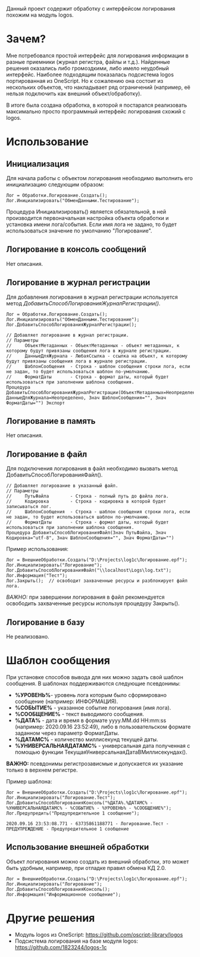 Данный проект содержит обработку с интерфейсом логирования похожим на модуль logos.

# Зачем?
Мне потребовался простой интерфейс для логирования информации в разные приемники (журнал регистра, файлы и т.д.). Найденные решения оказались либо громоздкими, либо имело неудобный интерфейс. Наиболее подходящим показалась подсистема logos портированная из OneScript. Но к сожалению она состоит из нескольких объектов, что накладывает ряд ограничений (например, её нельзя подключить как внешний объект/обработку).

В итоге была создана обработка, в которой я постарался реализовать максимально просто программный интерфейс логирования схожий с logos.

# Использование

## Инициализация
Для начала работы с объектом логирования необходимо выполнить его инициализацию следующим образом:
```bsl
Лог = Обработки.Логирование.Создать();
Лог.Инициализировать("ОбменДанными.Тестирование");
```
Процедура Инициализировать() является обязательной, в ней производится первоначальная настройка объекта обработки и установка имени лога/события. Если имя лога не задано, то будет использоваться значение по умолчанию "Логирование".

## Логирование в консоль сообщений
Нет описания.

## Логирование в журнал регистрации
Для добавления логирования в журнал регистрации используется метод *ДобавитьСпособЛогированияЖурналРегистрации()*.
```bsl
Лог = Обработки.Логирование.Создать();
Лог.Инициализировать("ОбменДанными.Тестирование");
Лог.ДобавитьСпособЛогированияЖурналРегистрации();
```
```bsl
// Добавляет логирование в журнал регистрации.
// Параметры
//     ОбъектМетаданных - ОбъектМетаданных - объект метаданных, к которому будут привязаны сообщения лога в журнале регистрации.
//     ДанныеДляЖурнала - ЛюбаяСсылка - ссылка на объект, к которому будут привязаны сообщения лога в журнале регистрации.
//     ШаблонСообщения  - Строка - шаблон сообщения строки лога, если не задан, то будет использоваться шаблон по-умолчанию.
//     ФорматДаты       - Строка - формат даты, который будет использоваться при заполнении шаблона сообщения.
Процедура ДобавитьСпособЛогированияЖурналРегистрации(ОбъектМетаданных=Неопределено, ДанныеДляЖурнала=Неопределено, Знач ШаблонСообщения="", Знач ФорматДаты="") Экспорт
```

## Логирование в память
Нет описания.

## Логирование в файл
Для подключения логирования в файл необходимо вызвать метод ДобавитьСпособЛогированияФайл(). 
```bsl
// Добавляет логирование в указанный файл.
// Параметры
//     ПутьФайла        - Строка - полный путь до файла лога.
//     Кодировка        - Строка - кодировка в которой будет записываться лог.
//     ШаблонСообщения  - Строка - шаблон сообщения строки лога, если не задан, то будет использоваться шаблон по-умолчанию.
//     ФорматДаты       - Строка - формат даты, который будет использоваться при заполнении шаблона сообщения.
Процедура ДобавитьСпособЛогированияФайл(Знач ПутьФайла, Знач Кодировка="utf-8", Знач ШаблонСообщения="", Знач ФорматДаты="")
```
Пример использования:
```bsl
Лог = ВнешниеОбработки.Создать("D:\Projects\log1c\Логирование.epf");
Лог.Инициализировать("Логирование");
Лог.ДобавитьСпособЛогированияФайл("\\localhost\Logs\log.txt");
Лог.Информация("Тест");
Лог.Закрыть();  // освободит захваченные ресурсы и разблокирует файл лога.
```
*ВАЖНО:* при завершении логирования в файл рекомендуется освободить захваченные ресурсы используя процедуру Закрыть(). 

## Логирование в базу
Не реализовано.

# Шаблон сообщения
При установке способов вывода для них можно задать свой шаблон сообщения. В шаблонах поддерживаются следующие псевдонимы:
* **%УРОВЕНЬ%**- уровень лога которым было сформировано сообщение (например: ИНФОРМАЦИЯ).
* **%СОБЫТИЕ%**   - указанное событие логирования (имя лога).
* **%СООБЩЕНИЕ%** - текст выводимого сообщения.
* **%ДАТА%** - дата и время в формате yyyy.MM.dd HH:mm:ss (например: 2020.09.16 23:52:49), либо в пользовательском формате заданном через параметр ФорматДаты.
* **%ДАТАМС%** - количество миллисекунд текущей даты.
* **%УНИВЕРСАЛЬНАЯДАТАМС%** - универсальная дата полученная с помощью функции ТекущаяУниверсальнаяДатаВМиллисекундах().

**ВАЖНО:** псевдонимы регистрозависмые и допускается их указание только в верхнем регистре.

Пример шаблона:
```bsl
Лог = ВнешниеОбработки.Создать("D:\Projects\log1c\Логирование.epf");
Лог.Инициализировать("Логирование.Тест");
Лог.ДобавитьСпособЛогированияКонсоль("%ДАТА%.%ДАТАМС% - %УНИВЕРСАЛЬНАЯДАТАМС% - %СОБЫТИЕ% - %УРОВЕНЬ% - %СООБЩЕНИЕ%");
Лог.Предупредить("Предупредительное 1 сообщение");
```
```
2020.09.16 23:53:08.771 - 63735861188771 - Логирование.Тест - ПРЕДУПРЕЖДЕНИЕ - Предупредительное 1 сообщение
```


## Использование внешней обработки
Объект логирования можно создать из внешний обработки, это может быть удобным, например, при отладке правил обмена КД 2.0.
```bsl
Лог = ВнешниеОбработки.Создать("D:\Projects\log1c\Логирование.epf");
Лог.Инициализировать("Логирование");
Лог.ДобавитьСпособЛогированияКонсоль();
Лог.Информация("Информационное сообщение");
```

# Другие решения
* Модуль logos из OneScript: https://github.com/oscript-library/logos
* Подсистема логирования на базе модуля logos: https://github.com/1823244/logos-1c